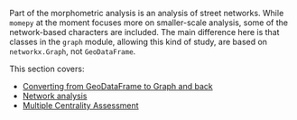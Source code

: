Part of the morphometric analysis is an analysis of street networks. While `momepy` at the moment focuses more on smaller-scale analysis, some of the network-based characters are included. The main difference here is that classes in the `graph` module, allowing this kind of study, are based on `networkx.Graph`, not `GeoDataFrame`.

This section covers:
- [Converting from GeoDataFrame to Graph and back](convert)
- [Network analysis](network)
- [Multiple Centrality Assessment](centrality)
